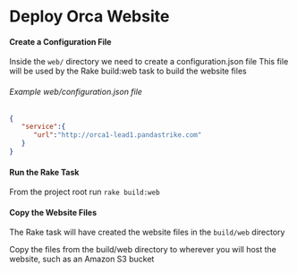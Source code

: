 # Deploy Orca Website

#### Create a Configuration File

Inside the `web/` directory we need to create a configuration.json file
This file will be used by the Rake build:web task to build the website files

######  Example web/configuration.json file

```json
{
   "service":{
      "url":"http://orca1-lead1.pandastrike.com"
   }
}
```

#### Run the Rake Task

From the project root run `rake build:web`

#### Copy the Website Files

The Rake task will have created the website files in the `build/web` directory

Copy the files from the build/web directory to wherever you will host the website, such as an Amazon S3 bucket



